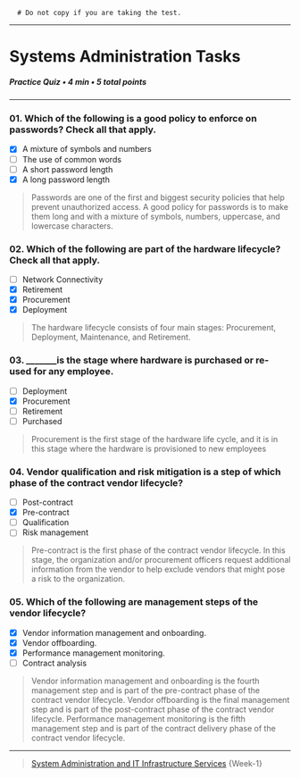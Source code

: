 ```
  # Do not copy if you are taking the test.
```
--- 
# Systems Administration Tasks  
##### Practice Quiz • 4 min • 5 total points 
----- 


### 01. Which of the following is a good policy to enforce on passwords? Check all that apply.
   
- [x] A mixture of symbols and numbers      
- [ ] The use of common words   
- [ ] A short password length   
- [x] A long password length

> Passwords are one of the first and biggest security policies that help prevent unauthorized access. A good policy for passwords is to make them long and with a mixture of symbols, numbers, uppercase, and lowercase characters.


### 02. Which of the following are part of the hardware lifecycle? Check all that apply.
  
- [ ] Network Connectivity  
- [x] Retirement  
- [x] Procurement  
- [x] Deployment

> The hardware lifecycle consists of four main stages: Procurement, Deployment, Maintenance, and Retirement.


### 03. _______is the stage where hardware is purchased or re-used for any employee. 
  
- [ ] Deployment  
- [x] Procurement  
- [ ] Retirement  
- [ ] Purchased

> Procurement is the first stage of the hardware life cycle, and it is in this stage where the hardware is provisioned to new employees


### 04. Vendor qualification and risk mitigation is a step of which phase of the contract vendor lifecycle?
  
- [ ] Post-contract  
- [x] Pre-contract  
- [ ] Qualification  
- [ ] Risk management

> Pre-contract is the first phase of the contract vendor lifecycle. In this stage, the organization and/or procurement officers request additional information from the vendor to help exclude vendors that might pose a risk to the organization.


### 05. Which of the following are management steps of the vendor lifecycle?
  
- [x] Vendor information management and onboarding.   
- [x] Vendor offboarding.   
- [x] Performance management monitoring.   
- [ ] Contract analysis   

> Vendor information management and onboarding is the fourth management step and is part of the pre-contract phase of the contract vendor lifecycle.
> Vendor offboarding is the final management step and is part of the post-contract phase of the contract vendor lifecycle.
> Performance management monitoring is the fifth management step and is part of the contract delivery phase of the contract vendor lifecycle. 



--- 
> [System Administration and IT Infrastructure Services](https://www.coursera.org/learn/system-administration-it-infrastructure-services/) {Week-1} 
